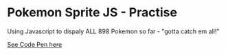 # Pokemon Sprite JS - Practise

Using Javascript to dispaly ALL 898 Pokemon so far - "gotta catch em all!" 

[See Code Pen here](https://codepen.io/nazhudha/pen/RwxGRzq)
